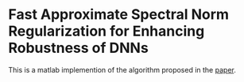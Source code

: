 # Fast Approximate Spectral Norm Regularization for Enhancing Robustness of DNNs

This is a matlab implemention of the algorithm proposed in the [paper](https://github.com/Flocculus/B-lines-Detection-and-Evaluation-in-Thorax-Ultrasound-Video/blob/master/B-lines%20Detection%20and%20Evaluation%20in%20Thorax%20Ultrasound%20Video.pdf).
